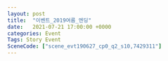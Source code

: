 ```yaml
---
layout: post
title:  "이벤트_2019여름_엔딩"
date:   2021-07-21 17:00:00 +0000
categories: Event
Tags: Story Event
SceneCode: ["scene_evt190627_cp0_q2_s10,7429311"]
---
```

